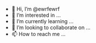 - 👋 Hi, I’m @ewrfewrf
- 👀 I’m interested in ...
- 🌱 I’m currently learning ...
- 💞️ I’m looking to collaborate on ...
- 📫 How to reach me ...

<!---
ewrfewrf/ewrfewrf is a ✨ special ✨ repository because its `README.md` (this file) appears on your GitHub profile.
You can click the Preview link to take a look at your changes.
--->
